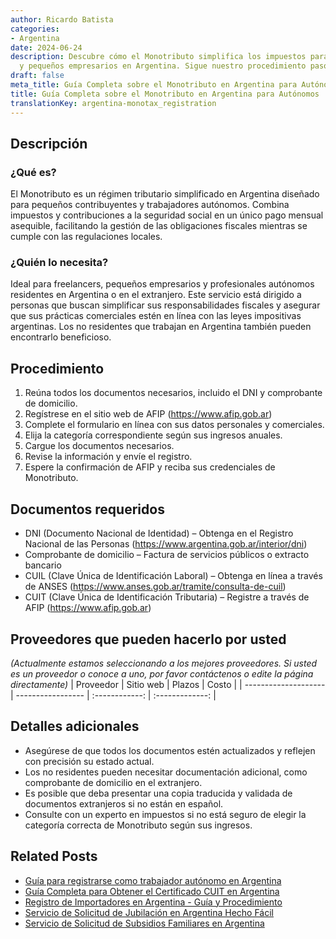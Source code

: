 ```yaml
---
author: Ricardo Batista
categories:
- Argentina
date: 2024-06-24
description: Descubre cómo el Monotributo simplifica los impuestos para autónomos
  y pequeños empresarios en Argentina. Sigue nuestro procedimiento paso a paso.
draft: false
meta_title: Guía Completa sobre el Monotributo en Argentina para Autónomos
title: Guía Completa sobre el Monotributo en Argentina para Autónomos
translationKey: argentina-monotax_registration
---
```



## Descripción
### ¿Qué es?
El Monotributo es un régimen tributario simplificado en Argentina diseñado para pequeños contribuyentes y trabajadores autónomos. Combina impuestos y contribuciones a la seguridad social en un único pago mensual asequible, facilitando la gestión de las obligaciones fiscales mientras se cumple con las regulaciones locales.

### ¿Quién lo necesita?
Ideal para freelancers, pequeños empresarios y profesionales autónomos residentes en Argentina o en el extranjero. Este servicio está dirigido a personas que buscan simplificar sus responsabilidades fiscales y asegurar que sus prácticas comerciales estén en línea con las leyes impositivas argentinas. Los no residentes que trabajan en Argentina también pueden encontrarlo beneficioso.

## Procedimiento

1. Reúna todos los documentos necesarios, incluido el DNI y comprobante de domicilio.
2. Regístrese en el sitio web de AFIP (https://www.afip.gob.ar)
3. Complete el formulario en línea con sus datos personales y comerciales.
4. Elija la categoría correspondiente según sus ingresos anuales.
5. Cargue los documentos necesarios.
6. Revise la información y envíe el registro.
7. Espere la confirmación de AFIP y reciba sus credenciales de Monotributo.

## Documentos requeridos

- DNI (Documento Nacional de Identidad) – Obtenga en el Registro Nacional de las Personas (https://www.argentina.gob.ar/interior/dni)
- Comprobante de domicilio – Factura de servicios públicos o extracto bancario
- CUIL (Clave Única de Identificación Laboral) – Obtenga en línea a través de ANSES (https://www.anses.gob.ar/tramite/consulta-de-cuil)
- CUIT (Clave Única de Identificación Tributaria) – Registre a través de AFIP (https://www.afip.gob.ar)

## Proveedores que pueden hacerlo por usted
_(Actualmente estamos seleccionando a los mejores proveedores. Si usted es un proveedor o conoce a uno, por favor contáctenos o edite la página directamente)_
| Proveedor            |     Sitio web     |     Plazos     |      Costo      |
| -------------------- | ----------------- | :------------: | :-------------: |

## Detalles adicionales

- Asegúrese de que todos los documentos estén actualizados y reflejen con precisión su estado actual.
- Los no residentes pueden necesitar documentación adicional, como comprobante de domicilio en el extranjero.
- Es posible que deba presentar una copia traducida y validada de documentos extranjeros si no están en español.
- Consulte con un experto en impuestos si no está seguro de elegir la categoría correcta de Monotributo según sus ingresos.
## Related Posts

- [Guía para registrarse como trabajador autónomo en Argentina](https://tramitit.com/spanish/guides/argentina/inscripción_al_régimen_de_autónomos/)
- [Guía Completa para Obtener el Certificado CUIT en Argentina](https://tramitit.com/spanish/guides/argentina/constancia_de_cuit/)
- [Registro de Importadores en Argentina - Guía y Procedimiento](https://tramitit.com/spanish/guides/argentina/registro_de_importadores/)
- [Servicio de Solicitud de Jubilación en Argentina Hecho Fácil](https://tramitit.com/spanish/guides/argentina/solicitud_de_jubilación/)
- [Servicio de Solicitud de Subsidios Familiares en Argentina](https://tramitit.com/spanish/guides/argentina/solicitud_de_subsidio_familiar/)